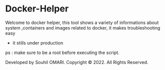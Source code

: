 # Docker-Helper
Welcome to docker helper, this tool shows a variety of informations about system ,containers and images related to docker, it makes troubleshooting easy
- it stills under production

ps : make sure to be a root before executing the script.

Developed by Souhil OMARI. Copyright © 2022. All Rights Reserved.
